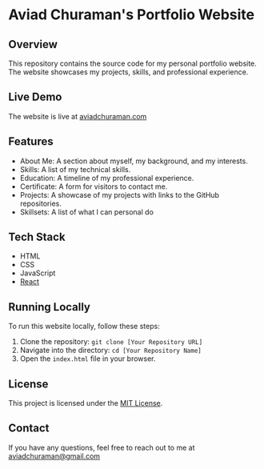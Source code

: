 # Aviad Churaman's Portfolio Website

## Overview

This repository contains the source code for my personal portfolio website. The website showcases my projects, skills, and professional experience.

## Live Demo

The website is live at [aviadchuraman.com](https://aviadchuraman.com)

## Features

- About Me: A section about myself, my background, and my interests.
- Skills: A list of my technical skills.
- Education: A timeline of my professional experience.
- Certificate: A form for visitors to contact me.
- Projects: A showcase of my projects with links to the GitHub repositories.
- Skillsets: A list of what I can personal do

## Tech Stack

- HTML
- CSS
- JavaScript
- [React](https://react.dev/)

## Running Locally

To run this website locally, follow these steps:

1. Clone the repository: `git clone [Your Repository URL]`
2. Navigate into the directory: `cd [Your Repository Name]`
3. Open the `index.html` file in your browser.


## License

This project is licensed under the [MIT License](LICENSE).

## Contact

If you have any questions, feel free to reach out to me at aviadchuraman@gmail.com